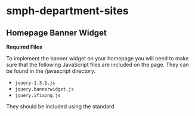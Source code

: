 # smph-department-sites

## Homepage Banner Widget

**Required Files**

To implement the banner widget on your homepage you will need to make sure that the following JavaScript files are included on the page.  They can be found in the /javascript directory.

* `jquery-1.3.1.js`
* `jquery.bannerwidget.js`
* `jquery.ifixpng.js`

They should be included using the standard <script> tag in the <head> section of the page.

```html
<script language="javascript" type="text/javascript" src="javascript/jquery-1.3.1.min.js"></script>
<script language="javascript" type="text/javascript" src="javascript/jquery.bannerwidget.js"></script>
<script language="javascript" type="text/javascript" src="javascript/jquery.ifixpng.js"></script>
```

The following `.css` file will need to be included.  It can be found in the `/style` directory.

* home_widget.css

This file should be included using the `<link>` tag in the `<head>` section of the page.

`<link rel="stylesheet" href="style/home_widget.css" type="text/css" media="screen"/>`

**Code**

The following snippet of JavaScript code will need to be placed in the <head> section of the page.  This piece of code initializes the banner widget.

```js
<script type="text/javascript">
	//<![CDATA[
	$(document).ready(function(){
		// Home Page Widget Code
		$("#bannerwidget").bannerwidget({settingsFile:"files/home_widget.xml", bannertext:"false"
		});
		// End Home Page Widget Code
	});
	//]]>
</script>
```

**Configuration**

The home_widget.xml file, located in the /files directory, contains the text items, links and the image paths that will rotate through on the banner widget.  The banner widget can have a maximum of four items.  The numbered navigation boxes are auto generated depending on how many items are in the .xml file.  Each banner item is made up of five parts.

* text – the heading for the text
* type – type of banner item (all items will be of type ‘image’)
* file –  path to the photo that is displayed
* link – the link (URL) for the text (title + caption)
caption – the text copy for the item

The following is an example of a banner item in the .xml file.

```xml
<item>
    <text>Alumni Connection</text>
    <type>image</type>
    <file>images/bannerwidget/sample2.jpg</file>
    <link>/alumni/main/79</link>
    <caption>The Wisconsin Medical Alumni Association helps alumni connect through student initiatives, Quarterly magazine, events and programs.</caption>
</item>
```

**Images**

The image for each banner item should be 504px wide and 256px tall.  This will ensure that the image fills the entire view port.  

---

## News Ticker

**Required Files**

To implement the news ticker on your homepage you will need to make sure that the following JavaScript files are included on the page.  They can be found in the /javascript directory.

* jquery-1.3.1.js
* newsTicker.js

They should be included using the standard `<script>` tag in the `<head>` section of the page.

```
<script language="javascript" type="text/javascript" src="javascript/jquery-1.3.1.min.js"></script>
<script language="javascript" type="text/javascript" src="javascript/newsTicker.js"></script>
```

**Code**

The following snippet of JavaScript code will need to be placed in the <head> section of the page.  This piece of code initializes the news ticker.

```html
<script type="text/javascript">
	//<![CDATA[
	$(document).ready(function(){
		// News Ticker Code
		$.getJSON("files/news.json", function(data) {
			for (var i=0; i < data.length; i++){
				if (data[i].title) {
					$('#newsTickerContainer').append("<li><a href=" + data[i].pageUrl + ">" + data[i].title + "</a></li>");
					$("#newsTickerContainer").newsTicker();
				}
			}
		});
		// End News Ticker Code
	});
	//]]>
</script>
```

**Configuration**

The news.json file, located in the /files directory, contains the news items and links that will rotate through on the news ticker.  Each ticker item is made up of two parts.

* title – the text that is displayed in the news ticker
* pageURL – the link (URL) for the title text

The following is an example of a news item in the .json file.

```json
   {
      "title":"UW Psychiatrist: Parents Shouldn't be Afraid to Take Charge",
      "pageUrl":"test5.htm"
   },
```

---

# Dropdown Menus

**Required Files**

To implement dropdown menus on your pages you will need to make sure that the following JavaScript files are included on each page.  They can be found in the /javascript directory.

* jquery-1.3.1.js
* hoverIntent.js

They should be included using the standard <script> tag in the <head> section of the page.

```html
<script language="javascript" type="text/javascript" src="javascript/jquery-1.3.1.min.js"></script>
<script language="javascript" type="text/javascript" src="javascript/hoverIntent.js"></script>
```

**Code**

The following snippet of JavaScript code will need to be placed at the bottom of the each page just above the closing </body> tag.  This piece of code initializes the dropdown menus.

```js
<script language="javascript" type="text/javascript">
$(document).ready(function(){
	dropDownMenu();
});
</script>
```

**Configuration**

The `drop_menus.xml` file, located in the /files directory, contains the text items and links for the dropdown menus.  Each menu is made up of at least one item with two parts.

* item – an item in the menu
* label – the link text for an item
* link –  the link (URL) for an item

The following is an example of a menu in the .xml file.

```xml
<menu>
<item>
		<label>Menu Item 2 Link 1</label>
		<link>http://www.yahoo.com</link>
	</item>
	<item>
		<label>Menu Item 2 Link 2</label>
		<link>http://www.yahoo.com</link>
	</item>
	<item>
		<label>Menu Item 2 Link 3</label>
		<link>http://www.yahoo.com</link>
	</item>
</menu>
```

Each menu in the .xml file will line up with its associated main navigation (red bar) item.  The first menu in the .xml file will appear under the first main navigation item, the second menu in the .xml file will appear under the second main navigation item, etc.  If you DO NOT want a dropdown menu under a main navigation item you must add in an empty dropdown menu item in the .xml file.

```xml
<menu>
<item>empty</item>
</menu>
```

---

### What’s the difference between landing, destination and content pages?

**Landing page**: The purpose of a landing page is to help visitors easily find key sections of content within a Web site. These pages are generally link-heavy and do not have left-side navigation. They contain a graphical banner. A landing page may have elements such as right-side pods or promotional buttons that can be used to highlight new content or frequently accessed pages.

Example: http://www.med.wisc.edu/education/main/100


**Destination page**: A destination page is used to introduce major sections of content. It has left-side navigation that links to content pages within the section. A destination page has a graphical banner. It may have elements such as right-side pods or promotional buttons that can be used to highlight new content or frequently accessed pages.

Example: http://www.med.wisc.edu/education/md-mph/mdmph-program/1039


**Content page**: Clicking any of the left-side links on a destination page (except the “Home” link) will take visitors to a content page. A content page is a page of information within a destination. It maintains the left-side navigation found on the destination page, but does not have a graphical banner. It contains a text header that matches the name of the destination, which not only gives users a reference point for navigating through the site but also helps maintain consistency in design.

Example: http://www.med.wisc.edu/education/md-mph/year-1-of-medical-school/1040


##### A Note About Left Navigation

It’s important for usability to maintain consistent left-side navigation throughout a section of a Web site. Therefore, a general rule of thumb is that left navigation should only be used to link to the home page of a destination and its associated content pages. Left nav elements should not link directly to other destination or landing pages.

**Another Way to Look at It**

In the hierarchy of a Web site, a landing page contains the most broadly defined content, and a content page contains the most narrowly defined content. For example, pages on the Department of Surgery site might break down in the following way:

Home → Specialties (landing page) → General Surgery (destination page) → Research (content page within the General Surgery destination).
